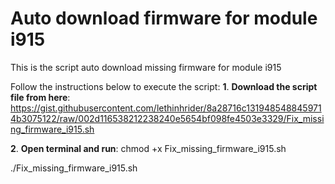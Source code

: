 # Auto download firmware for module i915
This is the script auto download missing firmware for module i915

Follow the instructions below to execute the script:
**1**. **Download the script file from here**: https://gist.githubusercontent.com/lethinhrider/8a28716c1319485488459714b3075122/raw/002d116538212238240e5654bf098fe4503e3329/Fix_missing_firmware_i915.sh

**2**. **Open terminal and run**:
chmod +x Fix_missing_firmware_i915.sh

./Fix_missing_firmware_i915.sh

